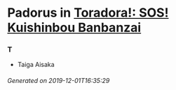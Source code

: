 # Padorus in [Toradora!: SOS! Kuishinbou Banbanzai](https://myanimelist.net/anime/6127/Toradora__SOS_Kuishinbou_Banbanzai)

### T
* Taiga Aisaka

###### Generated on 2019-12-01T16:35:29
